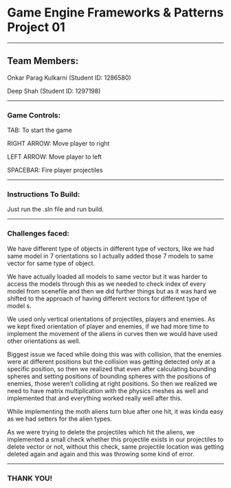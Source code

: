 # Game Engine Frameworks & Patterns Project 01

---

## Team Members:

Onkar Parag Kulkarni (Student ID: 1286580)

Deep Shah (Student ID: 1297198)

---

### Game Controls:

TAB: To start the game

RIGHT ARROW: Move player to right

LEFT ARROW: Move player to left

SPACEBAR: Fire player projectiles

---

### Instructions To Build:

Just run the .sln file and run build.

---

### Challenges faced:

We have different type of objects in different type of vectors, like we had same model in 7 orientations so I actually added those 7 models to same vector for same type of object.

We have actually loaded all models to same vector but it was harder to access the models through this as we needed to check index of every model from scenefile and then we did further things but as it was hard we shifted to the approach of having different vectors for different type of model	s.

We used only vertical orientations of projectiles, players and enemies. As we kept fixed orientation of player and enemies, if we had more time to implement the movement of the aliens in curves then we would have used other orientations as well.

Biggest issue we faced while doing this was with collision, that the enemies were at different positions but the collision was getting detected only at a specific position, so then we realized that even after calculating bounding spheres and setting positions of bounding spheres with the positions of enemies, those weren’t colliding at right positions. So then we realized we need to have matrix multiplication with the physics meshes as well and implemented that and everything worked really well after this.

While implementing the moth aliens turn blue after one hit, it was kinda easy as we had setters for the alien types.

As we were trying to delete the projectiles which hit the aliens, we implemented a small check whether this projectile exists in our projectiles to delete vector or not, without this check, same projectile location was getting deleted again and again and this was throwing some kind of error.

---

### THANK YOU!
